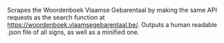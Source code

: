 Scrapes the Woordenboek Vlaamse Gebarentaal by making the same API requests as the search function at https://woordenboek.vlaamsegebarentaal.be/.
Outputs a human readable .json file of all signs, as well as a minified one.
